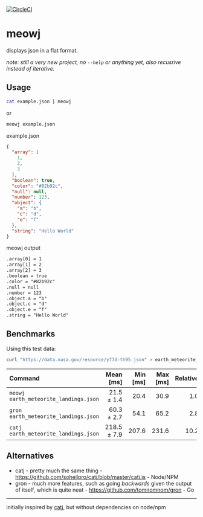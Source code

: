[![CircleCI](https://circleci.com/gh/jackharrhy/meowj.svg?style=svg)](https://circleci.com/gh/jackharrhy/meowj)

meowj
=====

displays json in a flat format.

*note: still a very new project, no `--help` or anything yet, also recusrive instead of iterative.*

Usage
-----

```sh
cat example.json | meowj
```

or

```sh
meowj example.json
```

example.json

```json
{
  "array": [
    1,
    2,
    3
  ],
  "boolean": true,
  "color": "#82b92c",
  "null": null,
  "number": 123,
  "object": {
    "a": "b",
    "c": "d",
    "e": "f"
  },
  "string": "Hello World"
}
```

meowj output

```txt
.array[0] = 1
.array[1] = 2
.array[2] = 3
.boolean = true
.color = "#82b92c"
.null = null
.number = 123
.object.a = "b"
.object.c = "d"
.object.e = "f"
.string = "Hello World"
```

Benchmarks
----------

Using this test data:

```sh
curl "https://data.nasa.gov/resource/y77d-th95.json" > earth_meteorite_landings.json
```

| Command | Mean [ms] | Min [ms] | Max [ms] | Relative |
|:---|---:|---:|---:|---:|
| `meowj earth_meteorite_landings.json` | 21.5 ± 1.4 | 20.4 | 30.9 | 1.0 |
| `gron earth_meteorite_landings.json` | 60.3 ± 2.7 | 54.1 | 65.2 | 2.8 |
| `catj earth_meteorite_landings.json` | 218.5 ± 7.9 | 207.6 | 231.6 | 10.2 |

Alternatives
------------

- catj - pretty much the same thing - https://github.com/soheilpro/catj/blob/master/catj.js - Node/NPM
- gron - much more features, such as going _backwards_ given the output of itself, which is quite neat - https://github.com/tomnomnom/gron - Go

---

initially inspired by [catj](https://github.com/soheilpro/catj), but without dependencies on node/npm
